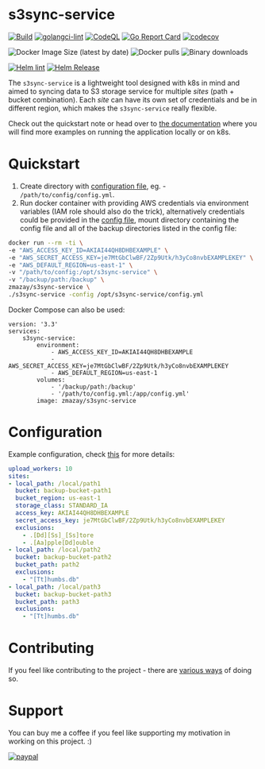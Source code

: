 <!--
s3sync-service - Realtime S3 synchronisation tool
Copyright (c) 2020  Yevgeniy Valeyev

This program is free software: you can redistribute it and/or modify
it under the terms of the GNU General Public License as published by
the Free Software Foundation, either version 3 of the License, or
(at your option) any later version.

This program is distributed in the hope that it will be useful,
but WITHOUT ANY WARRANTY; without even the implied warranty of
MERCHANTABILITY or FITNESS FOR A PARTICULAR PURPOSE.  See the
GNU General Public License for more details.

You should have received a copy of the GNU General Public License
along with this program.  If not, see <http://www.gnu.org/licenses/>.
 -->

# s3sync-service

[![Build](https://github.com/mazay/s3sync-service/workflows/Build/badge.svg)](https://github.com/mazay/s3sync-service/workflows/Build/badge.svg) [![golangci-lint](https://github.com/mazay/s3sync-service/workflows/golangci-lint/badge.svg)](https://github.com/mazay/s3sync-service/workflows/golangci-lint/badge.svg) [![CodeQL](https://github.com/mazay/s3sync-service/workflows/CodeQL/badge.svg)](https://github.com/mazay/s3sync-service/workflows/CodeQL/badge.svg) [![Go Report Card](https://goreportcard.com/badge/github.com/mazay/s3sync-service)](https://goreportcard.com/report/github.com/mazay/s3sync-service) [![codecov](https://codecov.io/gh/mazay/s3sync-service/branch/master/graph/badge.svg)](https://codecov.io/gh/mazay/s3sync-service)

![Docker Image Size (latest by date)](https://img.shields.io/docker/image-size/zmazay/s3sync-service) ![Docker pulls](https://img.shields.io/docker/pulls/zmazay/s3sync-service) ![Binary downloads](https://img.shields.io/github/downloads/mazay/s3sync-service/total)

[![Helm lint](https://github.com/mazay/s3sync-service/workflows/Helm%20lint/badge.svg)](https://github.com/mazay/s3sync-service/workflows/Helm%20lint/badge.svg) [![Helm Release](https://github.com/mazay/s3sync-service/workflows/Helm%20Release/badge.svg)](https://github.com/mazay/s3sync-service/workflows/Helm%20Release/badge.svg)

The `s3sync-service` is a lightweight tool designed with k8s in mind and aimed to syncing data to S3 storage service for multiple _sites_ (path + bucket combination). Each _site_ can have its own set of credentials and be in different region, which makes the `s3sync-service` really flexible.

Check out the quickstart note or head over to [the documentation](https://docs.s3sync-service.org/) where you will find more examples on running the application locally or on k8s.


# Quickstart

1. Create directory with [configuration file](#Configuration), eg. - `/path/to/config/config.yml`.
2. Run docker container with providing AWS credentials via environment variables (IAM role should also do the trick), alternatively credentials could be provided in the [config file](#Configuration), mount directory containing the config file and all of the backup directories listed in the config file:

```bash
docker run --rm -ti \
-e "AWS_ACCESS_KEY_ID=AKIAI44QH8DHBEXAMPLE" \
-e "AWS_SECRET_ACCESS_KEY=je7MtGbClwBF/2Zp9Utk/h3yCo8nvbEXAMPLEKEY" \
-e "AWS_DEFAULT_REGION=us-east-1" \
-v "/path/to/config:/opt/s3sync-service" \
-v "/backup/path:/backup" \
zmazay/s3sync-service \
./s3sync-service -config /opt/s3sync-service/config.yml
```
Docker Compose can also be used:

```
version: '3.3'
services:
    s3sync-service:
        environment:
            - AWS_ACCESS_KEY_ID=AKIAI44QH8DHBEXAMPLE
            - AWS_SECRET_ACCESS_KEY=je7MtGbClwBF/2Zp9Utk/h3yCo8nvbEXAMPLEKEY
            - AWS_DEFAULT_REGION=us-east-1
        volumes:
            - '/backup/path:/backup'
            - '/path/to/config.yml:/app/config.yml'
        image: zmazay/s3sync-service
```


# Configuration

Example configuration, check [this](src/example_config.yml) for more details:

```yaml
upload_workers: 10
sites:
- local_path: /local/path1
  bucket: backup-bucket-path1
  bucket_region: us-east-1
  storage_class: STANDARD_IA
  access_key: AKIAI44QH8DHBEXAMPLE
  secret_access_key: je7MtGbClwBF/2Zp9Utk/h3yCo8nvbEXAMPLEKEY
  exclusions:
    - .[Dd][Ss]_[Ss]tore
    - .[Aa]pple[Dd]ouble
- local_path: /local/path2
  bucket: backup-bucket-path2
  bucket_path: path2
  exclusions:
    - "[Tt]humbs.db"
- local_path: /local/path3
  bucket: backup-bucket-path3
  bucket_path: path3
  exclusions:
    - "[Tt]humbs.db"
```

# Contributing

If you feel like contributing to the project - there are [various ways](CONTRIBUTING.md) of doing so.

# Support

You can buy me a coffee if you feel like supporting my motivation in working on this project. :)

[![paypal](https://www.paypalobjects.com/en_US/i/btn/btn_donateCC_LG.gif)](https://www.paypal.com/donate/?hosted_button_id=DT2D2TTP46V62)
